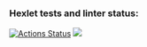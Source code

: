 ### Hexlet tests and linter status:

[![Actions Status](https://github.com/watafakers/python-project-49/actions/workflows/hexlet-check.yml/badge.svg)](https://github.com/watafakers/python-project-49/actions)
<a href="https://codeclimate.com/github/AlexanderKorobeynikov/python-project-49/maintainability"><img src="https://api.codeclimate.com/v1/badges/f60b20e4c15e40fef42b/maintainability" /></a>
